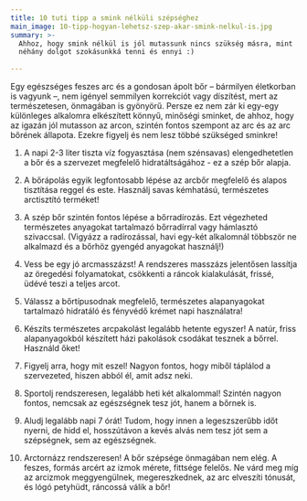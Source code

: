 ```yaml
---
title: 10 tuti tipp a smink nélküli szépséghez
main_image: 10-tipp-hogyan-lehetsz-szep-akar-smink-nelkul-is.jpg
summary: >-
  Ahhoz, hogy smink nélkül is jól mutassunk nincs szükség másra, mint 
  néhány dolgot szokásunkká tenni és ennyi :)
  
---
```


Egy egészséges feszes arc és a gondosan ápolt bőr – bármilyen életkorban is 
vagyunk –, nem igényel semmilyen korrekciót vagy díszítést, mert az természetesen, 
önmagában is gyönyörű. Persze ez nem zár ki egy-egy különleges alkalomra elkészített
könnyű, minőségi sminket, de ahhoz, hogy az igazán jól mutasson az arcon, szintén 
fontos szempont az arc és az arc bőrének állapota. Ezekre figyelj és nem lesz többé szükséged sminkre!
 
1.  A napi 2-3 liter tiszta víz fogyasztása (nem szénsavas) elengedhetetlen a bőr
    és a szervezet megfelelő hidratáltságához - ez a szép bőr alapja.

2.  A bőrápolás egyik legfontosabb lépése az arcbőr megfelelő és alapos tisztítása
    reggel és este. Használj savas kémhatású, természetes arctisztító terméket!

3.  A szép bőr szintén fontos lépése a bőrradírozás. Ezt végezheted természetes
    anyagokat tartalmazó bőrradírral vagy hámlasztó szivaccsal. (Vigyázz a
    radírozással, havi egy-két alkalomnál többször ne alkalmazd és a bőrhöz gyengéd
    anyagokat használj!)

4.  Vess be egy jó arcmasszázst! A rendszeres masszázs jelentősen lassítja az öregedési                 folyamatokat, csökkenti a ráncok kialakulását, frissé, üdévé teszi a teljes arcot.

5.  Válassz a bőrtípusodnak megfelelő, természetes alapanyagokat tartalmazó
    hidratáló és fényvédő krémet napi használatra!

6.  Készíts természetes arcpakolást legalább hetente egyszer! A natúr, friss
    alapanyagokból készített házi pakolások csodákat tesznek a bőrrel. Használd
    őket!

7.  Figyelj arra, hogy mit eszel! Nagyon fontos, hogy miből táplálod a
    szervezeted, hiszen abból él, amit adsz neki.

8.  Sportolj rendszeresen, legalább heti két alkalommal! Szintén nagyon fontos,
    nemcsak az egészségnek tesz jót, hanem a bőrnek is.

9.  Aludj legalább napi 7 órát! Tudom, hogy innen a legeszszerűbb időt
    nyerni, de hidd el, hosszútávon a kevés alvás nem tesz jót sem a szépségnek, 
    sem az egészségnek.

10. Arctornázz rendszeresen! A bőr szépsége önmagában nem elég. A feszes, formás
    arcért az izmok mérete, fittsége felelős. Ne várd meg míg az arcizmok meggyengülnek, 
    megereszkednek, az arc elveszíti tónusát, és lógó petyhüdt, ráncossá válik a bőr!
